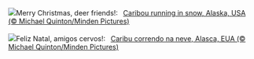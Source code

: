 ![](https://www.bing.com/th?id=OHR.CaribouChristmas_EN-GB8094592900_UHD.jpg&w=1000)Merry Christmas, deer friends!:&nbsp;&ensp;[Caribou running in snow, Alaska, USA (© Michael Quinton/Minden Pictures)](https://www.bing.com/th?id=OHR.CaribouChristmas_EN-GB8094592900_UHD.jpg)
<br><br/>
![](https://www.bing.com/th?id=OHR.CaribouChristmas_PT-BR2682904328_UHD.jpg&w=1000)Feliz Natal, amigos cervos!:&nbsp;&ensp;[Caribu correndo na neve, Alasca, EUA (© Michael Quinton/Minden Pictures)](https://www.bing.com/th?id=OHR.CaribouChristmas_PT-BR2682904328_UHD.jpg)
<br><br/>
